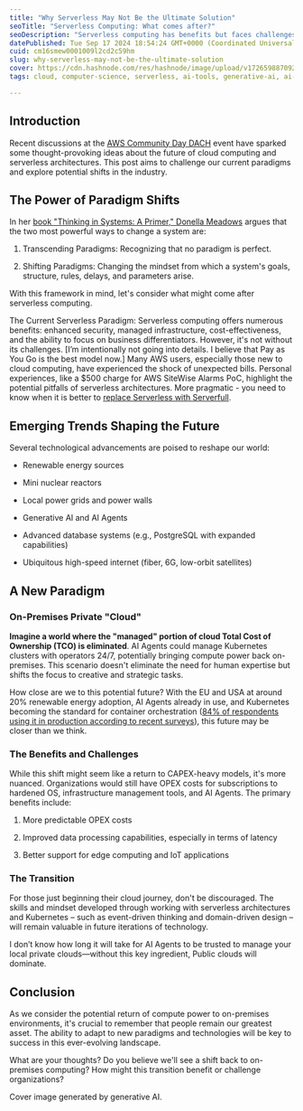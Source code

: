 ```yaml
---
title: "Why Serverless May Not Be the Ultimate Solution"
seoTitle: "Serverless Computing: What comes after?"
seoDescription: "Serverless computing has benefits but faces challenges; future trends include AI-managed on-premises private clouds and new technologies"
datePublished: Tue Sep 17 2024 18:54:24 GMT+0000 (Coordinated Universal Time)
cuid: cm16smew0001009l2cd2c59hm
slug: why-serverless-may-not-be-the-ultimate-solution
cover: https://cdn.hashnode.com/res/hashnode/image/upload/v1726598870921/900e4e38-728a-41cd-898b-f03fc5bab0c5.png
tags: cloud, computer-science, serverless, ai-tools, generative-ai, ai-agents

---
```


## Introduction

Recent discussions at the [AWS Community Day DACH](https://www.aws-community-day.de/) event have sparked some thought-provoking ideas about the future of cloud computing and serverless architectures. This post aims to challenge our current paradigms and explore potential shifts in the industry.

## The Power of Paradigm Shifts

In her [book "Thinking in Systems: A Primer," Donella Meadows](https://www.goodreads.com/book/show/3828902-thinking-in-systems) argues that the two most powerful ways to change a system are:

1. Transcending Paradigms: Recognizing that no paradigm is perfect.
    
2. Shifting Paradigms: Changing the mindset from which a system's goals, structure, rules, delays, and parameters arise.
    

With this framework in mind, let's consider what might come after serverless computing.

The Current Serverless Paradigm: Serverless computing offers numerous benefits: enhanced security, managed infrastructure, cost-effectiveness, and the ability to focus on business differentiators. However, it's not without its challenges. \[I’m intentionally not going into details. I believe that Pay as You Go is the best model now.\] Many AWS users, especially those new to cloud computing, have experienced the shock of unexpected bills. Personal experiences, like a $500 charge for AWS SiteWise Alarms PoC, highlight the potential pitfalls of serverless architectures. More pragmatic - you need to know when it is better to [replace Serverless with Serverfull](https://www.infoq.com/news/2023/05/prime-ec2-ecs-saves-costs/).

## Emerging Trends Shaping the Future

Several technological advancements are poised to reshape our world:

* Renewable energy sources
    
* Mini nuclear reactors
    
* Local power grids and power walls
    
* Generative AI and AI Agents
    
* Advanced database systems (e.g., PostgreSQL with expanded capabilities)
    
* Ubiquitous high-speed internet (fiber, 6G, low-orbit satellites)
    

## A New Paradigm

### On-Premises Private "Cloud"

**Imagine a world where the "managed" portion of cloud Total Cost of Ownership (TCO) is eliminated**. AI Agents could manage Kubernetes clusters with operators 24/7, potentially bringing compute power back on-premises. This scenario doesn't eliminate the need for human expertise but shifts the focus to creative and strategic tasks.

How close are we to this potential future? With the EU and USA at around 20% renewable energy adoption, AI Agents already in use, and Kubernetes becoming the standard for container orchestration ([84% of respondents using it in production according to recent surveys](https://www.vshn.ch/en/devops-report-2024/)), this future may be closer than we think.

### The Benefits and Challenges

While this shift might seem like a return to CAPEX-heavy models, it's more nuanced. Organizations would still have OPEX costs for subscriptions to hardened OS, infrastructure management tools, and AI Agents. The primary benefits include:

1. More predictable OPEX costs
    
2. Improved data processing capabilities, especially in terms of latency
    
3. Better support for edge computing and IoT applications
    

### The Transition

For those just beginning their cloud journey, don't be discouraged. The skills and mindset developed through working with serverless architectures and Kubernetes – such as event-driven thinking and domain-driven design – will remain valuable in future iterations of technology.

I don’t know how long it will take for AI Agents to be trusted to manage your local private clouds—without this key ingredient, Public clouds will dominate.

## Conclusion

As we consider the potential return of compute power to on-premises environments, it's crucial to remember that people remain our greatest asset. The ability to adapt to new paradigms and technologies will be key to success in this ever-evolving landscape.

What are your thoughts? Do you believe we'll see a shift back to on-premises computing? How might this transition benefit or challenge organizations?

Cover image generated by generative AI.